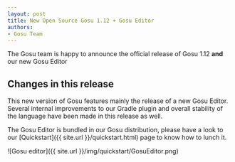 ```yaml
---
layout: post
title: New Open Source Gosu 1.12 + Gosu Editor
authors:
- Gosu Team
---
```


The Gosu team is happy to announce the official release of Gosu 1.12 **and** our new Gosu Editor

Changes in this release
-----------------------

This new version of Gosu features mainly the release of a new Gosu Editor.
Several internal improvements to our Gradle plugin and overall stability of the language have been made in this release as well.

The Gosu Editor is bundled in our Gosu distribution, please have a look to our [Quickstart]({{ site.url }}/quickstart.html) page to know how to lunch it.

![Gosu editor]({{ site.url }}/img/quickstart/GosuEditor.png)
